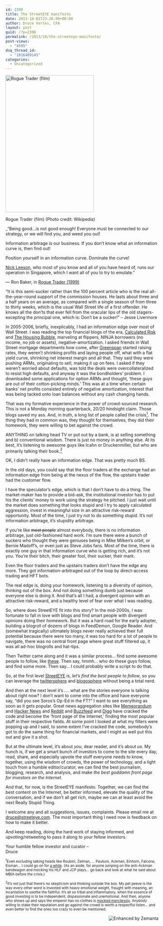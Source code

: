 ```yaml
---
id: 2398
title: The StreetEYE manifesto
date: 2013-10-01T23:26:09+00:00
author: Druce Vertes, CFA
layout: post
guid: /?p=2398
permalink: /2013/10/the-streeteye-manifesto/
post-views:
  - "4595"
dsq_thread_id:
  - "1816409145"
categories:
  - Uncategorized
---
```

<div style="width: 301px" class="wp-caption alignright">
  <a href="http://en.wikipedia.org/wiki/File:Rogue-Trader-Video-Poster.jpg" target="_blank"><img class="zemanta-img-inserted zemanta-img-configured" title="Rogue Trader (film)" alt="Rogue Trader (film)" src="http://upload.wikimedia.org/wikipedia/en/9/91/Rogue-Trader-Video-Poster.jpg" width="291" height="450" /></a>
  
  <p class="wp-caption-text">
    Rogue Trader (film) (Photo credit: Wikipedia)
  </p>
</div>

_&#8220;Being good&#8230;is not good enough! Everyone must be connected to our strategy, or we will find you, and weed you out!</p> 

Information arbitrage is our business. If you don&#8217;t know what an information curve is, then find out!

Position yourself in an information curve. Dominate the curve!

[Nick Leeson](http://en.wikipedia.org/wiki/Nick_Leeson), who most of you know and all of you have heard of, runs our operation in Singapore, which l want all of you to try to emulate.&#8221;

— Ron Baker, in [Rogue Trader (1999)](http://www.imdb.com/title/tt0131566/) 

&#8220;It is this semi-sucker rather than the 100 percent article who is the real all-the-year-round support of the commission houses. He lasts about three and a half years on an average, as compared with a single season of from three to thirty weeks, which is the usual Wall Street life of a first offender. He knows all the don&#8217;ts that ever fell from the oracular lips of the old stagers-excepting the principal one, which is: Don&#8217;t be a sucker!&#8221; &#8211; Jesse Livermore</em>

In 2005-2006, briefly, inexplicably, I had an information edge over most of Wall Street. I was reading the top financial blogs of the era, [Calculated Risk](http://www.calculatedriskblog.com/) and [The Housing Bubble](http://thehousingbubbleblog.com/index.html), marveling at flippers, NINJA borrowers (no income, no job or assets), negative-amortization. I asked friends in Wall Street mortgage departments how come, after [Greenspan](http://www.nytimes.com/2005/05/21/business/21fed.html?_r=0) started raising rates, they weren&#8217;t shrinking profits and laying people off, what with a flat yield curve, shrinking net interest margin and all that. They said they were pushing ARMs, originating to sell, making it up on fees. I asked if they weren&#8217;t worried about defaults, was told the deals were overcollateralized to resist high defaults, and anyway it was the bondholders&#8217; problem. I downloaded some applications for option ARMs and thought, &#8216;these guys are out of their cotton-picking minds.&#8217; This was at a time when certain banks&#8217; net profits consisted entirely of negative amortization, interest that was being tacked onto loan balances without any cash changing hands.

That was my formative experience in the power of crowd-sourced research. This is not a Monday morning quarterback, 20/20 hindsight claim. Those blogs saved my ass. And, in truth, a long list of people called the crisis[<sup>1</sup>](#1). The thing they had in common was, they thought for themselves, they did their homework, they were willing to bet against the crowd. 

ANYTHING on talking head TV or put out by a bank, is a) selling something and b) conventional wisdom. There is just no money in anything else. At its best, it&#8217;s listening to awesome guys like Icahn or Druckenmiller, but who are primarily talking their book.[<sup>2</sup>](#2)

OK, I didn&#8217;t really have an information edge. That was pretty much BS. 

In the old days, you could say that the floor traders at the exchange had an information edge from being at the nexus of the flow, the upstairs trader had the customer flow. 

I have the speculator&#8217;s edge, which is that I don&#8217;t have to do a thing. The market-maker has to provide a bid-ask, the institutional investor has to put his the clients&#8217; money to work using the strategy he pitched. I just wait until the market does something that looks stupid and I try to apply calculated aggression, invest in meaningful size in an attractive risk-reward opportunity. Most of the time, I just try not to do something stupid. It&#8217;s not information arbitrage, it&#8217;s stupidity arbitrage. 

If you&#8217;re like <strike>most people</strike> almost everybody, there is no information arbitrage, just old-fashioned hard work. I&#8217;m sure there were a bunch of suckers who thought they were geniuses being in Mike Milken&#8217;s orbit, or Bernie Madoff&#8217;s, or even just as Steve Jobs fans. Most of the time, there is exactly one guy in that information curve who is getting rich, and it&#8217;s not you. You&#8217;re their bitch, their greater fool, their sucker, their mark. 

Even the floor traders and the upstairs traders don&#8217;t have the edge any more. They got information-arbitraged out of the loop by direct-access trading and HFT bots.

The real edge is, doing your homework, listening to a diversity of opinion, thinking out of the box. And not doing something dumb just because everyone else is doing it. And that&#8217;s all I had, a divergent opinion with an attractive risk-reward, and a healthy level of fear over what I was reading.

So, where does StreetEYE fit into this story? In the mid-2000s, I was fortunate to fall in love with blogs and find smart people with divergent opinions doing their homework. But it was a hard road for the early adopter, building a blogroll of dozens of blogs in FeedDemon, Google Reader. And (somewhat tragically) ultimately blogs never really achieved their full potential because there were too many, it was too hard for a lot of people to navigate, there was no central front page where great stuff filtered up, it was all ad-hoc blogrolls and hat-tips.

Then Twitter came along and it was a similar process&#8230; find some awesome people to follow, like [these](http://www.streeteye.com/leaderboard). Then say, hmmh&#8230; who do these guys follow, and find some more. Then say&#8230; I could probably write a script to do that.

So, at the first level [StreetEYE](http://www.streeteye.com "StreetEYE") is, _let&#8217;s find the best people to follow_, so you can leverage the [twittersphere](http://www.streeteye.com/leaderboard) and [blogosphere](http://www.streeteye.com/bleaderboard) without being a total nerd.

And then at the next level it&#8217;s &#8230;. what are the stories everyone is talking about right now? I don&#8217;t want to come into the office and have everyone say, &#8220;did you see Soros&#8217;s Op-Ed in the FT?&#8221; I want to see everything as soon as it gets popular. Great news aggregation sites like [Memeorandum](http://www.memeorandum.com/) and [Hacker News](http://news.ycombinator.com) and [Reddit](http://www.reddit.com/) and [Buzzfeed](http://www.buzzfeed.com/) and [Digg](http://digg.com/) have cracked the code and become the &#8216;front page of the Internet,&#8217; finding the most popular stuff in their respective fields. At some point I looked at what my filters were popping up and I said, to some extent I&#8217;ve cracked the code, somebody&#8217;s got to do the same thing for financial markets, and I might as well put this out and give it a shot.

But at the ultimate level, it&#8217;s about _you_, dear reader, and it&#8217;s about _us_. My hunch is, if we get a smart bunch of investors to come to the site every day, read, share, and especially upvote the stuff everyone needs to know, together, using the wisdom of crowds, the power of technology, and a light touch from a humble editor/curator, we can find the best journalism, blogging, research, and analysis, and make _the best goddamn front page for investors on the Internet_. 

And that, for now, is the StreetEYE manifesto. Together, we can find the best content on the Internet, be better informed, elevate the quality of the conversation, and if we don&#8217;t all get rich, maybe we can at least avoid the next Really Stupid Thing. 

I welcome any and all suggestions, issues, complaints. Please email me at <druce@streeteye.com>. The most important thing I need now is feedback on how to make it better.

And keep reading, doing the hard work of staying informed, and upvoting/retweeting to pass it along to your fellow investors.

Your humble fellow investor and curator &#8211;  
Druce

<small><a name="1"><sup>1</sup></a>Even excluding talking heads like Roubini, Zelman, &#8230; Paulson, Ackman, Einhorn, Falcone, Eisman&#8230; I could go on for <a href="http://investorhome.com/predicted.htm">a while</a>. (As an aside, for anyone jumping on the anti-Ackman bandwagon and mocking his HLF and JCP plays&#8230; go back and look at what he said about MBIA before the crisis.)</small>

<small><a name="2"><sup>2</sup></a>It&#8217;s not just that there&#8217;s no skepticism and thinking outside the box. My pet peeve is the way every other word is invested with heavy emotional weight, fraught with meaning, an incantation to soothe the faithful. It&#8217;s all so tribal and inflammatory, when the essence of good investing is to be independent, dispassionate and unemotional. And then, anyone who shows up and says the emperor has no clothes is <a href="http://www.salon.com/2013/09/30/how_i_botched_it_on_cnbc/">mocked mercilessly</a>. Anybody willing to stake their reputation and go against the crowd is worth a respectful listen&#8230; and even better to find the ones too crazy to even be mentioned.</small>

<div class="zemanta-pixie" style="margin-top: 10px; height: 15px;">
  <a class="zemanta-pixie-a" title="Enhanced by Zemanta" href="http://www.zemanta.com/?px"><img class="zemanta-pixie-img" style="border: none; float: right;" alt="Enhanced by Zemanta" src="http://img.zemanta.com/zemified_h.png?x-id=2deb84e9-d4d5-4e5f-ae1c-0c1d0b62138d" /></a>
</div>